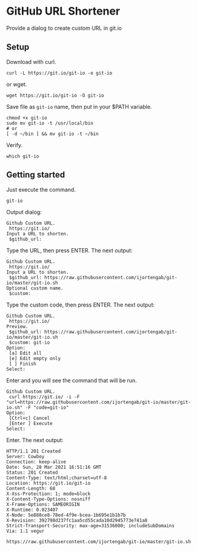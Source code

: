 # GitHub URL Shortener

Provide a dialog to create custom URL in git.io

## Setup

Download with curl.

```
curl -L https://git.io/git-io -o git-io
```

or wget.

```
wget https://git.io/git-io -O git-io
```

Save file as `git-io` name, then put in your $PATH variable.

```
chmod +x git-io
sudo mv git-io -t /usr/local/bin
# or
[ -d ~/bin ] && mv git-io -t ~/bin
```

Verify.

```
which git-io
```

## Getting started

Just execute the command.

```
git-io
```

Output dialog:

```
Github Custom URL.
 https://git.io/
Input a URL to shorten.
 $github_url:
```

Type the URL, then press ENTER. The next output:

```
Github Custom URL.
 https://git.io/
Input a URL to shorten.
 $github_url: https://raw.githubusercontent.com/ijortengab/git-io/master/git-io.sh
Optional custom name.
 $custom:
```

Type the custom code, then press ENTER. The next output:

```
Github Custom URL.
 https://git.io/
Preview.
 $github_url: https://raw.githubusercontent.com/ijortengab/git-io/master/git-io.sh
 $custom: git-io
Option:
 [a] Edit all
 [e] Edit empty only
 [ ] Finish
Select:
```

Enter and you will see the command that will be run.

```
Github Custom URL.
 curl https://git.io/ -i -F "url=https://raw.githubusercontent.com/ijortengab/git-io/master/git-io.sh" -F "code=git-io"
Option:
 [Ctrl+c] Cancel
 [Enter ] Execute
Select:
```

Enter. The next output:

```
HTTP/1.1 201 Created
Server: Cowboy
Connection: keep-alive
Date: Sun, 28 Mar 2021 16:51:16 GMT
Status: 201 Created
Content-Type: text/html;charset=utf-8
Location: https://git.io/git-io
Content-Length: 68
X-Xss-Protection: 1; mode=block
X-Content-Type-Options: nosniff
X-Frame-Options: SAMEORIGIN
X-Runtime: 0.023407
X-Node: 5e888ce8-78ed-4f9e-bcea-1b695e1b1b7b
X-Revision: 392798d237fc1aa5cd55cada10d2945773e741a8
Strict-Transport-Security: max-age=31536000; includeSubDomains
Via: 1.1 vegur

https://raw.githubusercontent.com/ijortengab/git-io/master/git-io.sh
```
